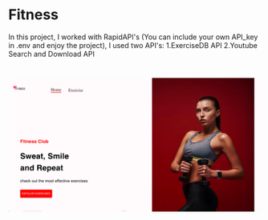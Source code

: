 # Fitness
In this project, I worked with RapidAPI's (You can include your own API_key in .env and enjoy the project),
I used two API's: 
1.ExerciseDB API 
2.Youtube Search and Download API
# ![Alt text](image.png)